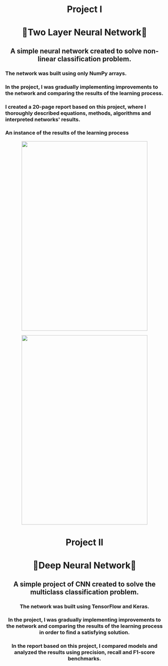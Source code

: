 <h1 align="center">Project I</h1>
<h1 align="center">🧬Two Layer Neural Network🧬</h1>
<h2 align="center">A simple neural network created to solve non-linear classification problem.</h2>

<h3 >The network was built using only NumPy arrays.</h3>
<h3 >In the project, I was gradually implementing improvements to the network and comparing the results of the learning process.</h3>
<h3 >I created a 20-page report based on this project, where I thoroughly described equations, methods, algorithms and interpreted networks' results.</h3>
<h3 > An instance of the results of the learning process</h3>


<p align="center">
  <img width="400" height="600" src="https://github.com/OskarRg/Basics-of-neural-networks/assets/116189254/80cffe4b-986a-4900-8206-f1155b5d3838">
</p>

<p align="center">
  <img width="400" height="600" src="https://github.com/OskarRg/Basics-of-neural-networks/assets/116189254/497a000f-8520-4093-a665-776bc6cba50b">
</p>

<h1 align="center">Project II</h1>
<h1 align="center">🧬Deep Neural Network🧬</h1>
<h2 align="center">A simple project of CNN created to solve the multiclass classification problem.</h2>
<h3 align="center">The network was built using TensorFlow and Keras.</h3>
<h3 align="center">In the project, I was gradually implementing improvements to the network and comparing the results of the learning process in order to find a satisfying solution.</h3>
<h3 align="center">In the report based on this project, I compared models and analyzed the results using precision, recall and F1-score benchmarks.</h3>
